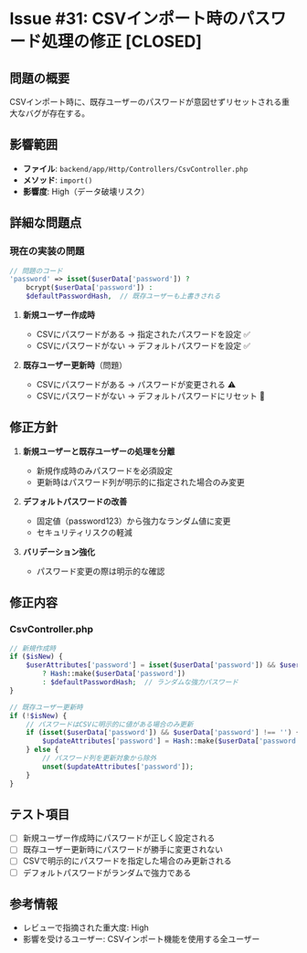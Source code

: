 # Issue #31: CSVインポート時のパスワード処理の修正 [CLOSED]

## 問題の概要
CSVインポート時に、既存ユーザーのパスワードが意図せずリセットされる重大なバグが存在する。

## 影響範囲
- **ファイル**: `backend/app/Http/Controllers/CsvController.php`
- **メソッド**: `import()`
- **影響度**: High（データ破壊リスク）

## 詳細な問題点

### 現在の実装の問題
```php
// 問題のコード
'password' => isset($userData['password']) ? 
    bcrypt($userData['password']) : 
    $defaultPasswordHash,  // 既存ユーザーも上書きされる
```

1. **新規ユーザー作成時**
   - CSVにパスワードがある → 指定されたパスワードを設定 ✅
   - CSVにパスワードがない → デフォルトパスワードを設定 ✅

2. **既存ユーザー更新時**（問題）
   - CSVにパスワードがある → パスワードが変更される ⚠️
   - CSVにパスワードがない → デフォルトパスワードにリセット 🔴

## 修正方針

1. **新規ユーザーと既存ユーザーの処理を分離**
   - 新規作成時のみパスワードを必須設定
   - 更新時はパスワード列が明示的に指定された場合のみ変更

2. **デフォルトパスワードの改善**
   - 固定値（password123）から強力なランダム値に変更
   - セキュリティリスクの軽減

3. **バリデーション強化**
   - パスワード変更の際は明示的な確認

## 修正内容

### CsvController.php
```php
// 新規作成時
if ($isNew) {
    $userAttributes['password'] = isset($userData['password']) && $userData['password'] !== ''
        ? Hash::make($userData['password'])
        : $defaultPasswordHash;  // ランダムな強力パスワード
}

// 既存ユーザー更新時
if (!$isNew) {
    // パスワードはCSVに明示的に値がある場合のみ更新
    if (isset($userData['password']) && $userData['password'] !== '') {
        $updateAttributes['password'] = Hash::make($userData['password']);
    } else {
        // パスワード列を更新対象から除外
        unset($updateAttributes['password']);
    }
}
```

## テスト項目
- [ ] 新規ユーザー作成時にパスワードが正しく設定される
- [ ] 既存ユーザー更新時にパスワードが勝手に変更されない
- [ ] CSVで明示的にパスワードを指定した場合のみ更新される
- [ ] デフォルトパスワードがランダムで強力である

## 参考情報
- レビューで指摘された重大度: High
- 影響を受けるユーザー: CSVインポート機能を使用する全ユーザー
